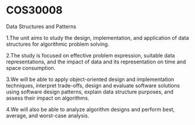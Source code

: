 # COS30008
Data Structures and Patterns


1.The unit aims to study the design, implementation, and application of data structures for algorithmic problem solving.

2.The study is focused on effective problem expression, suitable data representations, and the impact of data and its representation on time and space consumption.

3.We will be able to apply object-oriented design and implementation techniques, interpret trade-offs, design and evaluate software solutions using software design patterns, explain data structure purposes, and assess their impact on algorithms.

4.We will also be able to analyze algorithm designs and perform best, average, and worst-case analysis.
